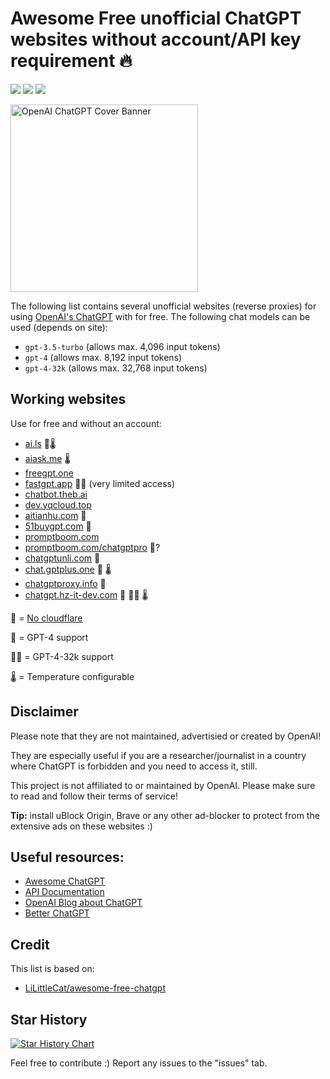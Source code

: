 # Awesome Free unofficial ChatGPT websites without account/API key requirement 🔥
![](https://img.shields.io/github/issues-pr/Luna-GPT/awesome-free-chatgpt)
![](https://img.shields.io/github/issues/Luna-GPT/awesome-free-chatgpt)
![](https://img.shields.io/github/contributors/Luna-GPT/awesome-free-chatgpt)

<img align="center" height=300 alt="OpenAI ChatGPT Cover Banner" src="https://user-images.githubusercontent.com/67185896/236300795-7926211f-6a43-4f19-b94a-0da2c7776e47.png">

The following list contains several unofficial websites (reverse proxies) for using [OpenAI's ChatGPT](https://chat.openai.com/) with for free. The following chat models can be used (depends on site):
- `gpt-3.5-turbo` (allows max. 4,096 input tokens)
- `gpt-4` (allows max. 8,192 input tokens)
- `gpt-4-32k` (allows max. 32,768 input tokens)

## Working websites
Use for free and without an account:

- [ai.ls](https://ai.ls/?chat=1) 🤖🌡️
- [aiask.me](https://chat.aiask.me/#/home/chat) 🌡️
- [freegpt.one](https://freegpt.one)
- [fastgpt.app](https://fastgpt.app/) 🧠🧠 (very limited access)
- [chatbot.theb.ai](https://chatbot.theb.ai)
- [dev.yqcloud.top](https://dev.yqcloud.top)
- [aitianhu.com](https://www.aitianhu.com) 🤖
- [51buygpt.com](https://chat.51buygpt.com) 🤖
- [promptboom.com](https://www.promptboom.com)
- [promptboom.com/chatgptpro](https://www.promptboom.com/chatgptpro) 🧠?
- [chatgptunli.com](https://www.chatgptunli.com/chatgpt) 🤖
- [chat.gptplus.one](https://chat.gptplus.one) 🤖 🌡️
- [chatgptproxy.info](https://chatgptproxy.info) 🤖
- [chatgpt.hz-it-dev.com](https://chatgpt.hz-it-dev.com) 🤖 🧠🧠 🌡️

🤖 = [No cloudflare](https://github.com/nsde/is-it-using-cloudflare)

🧠 = GPT-4 support

🧠🧠 = GPT-4-32k support

🌡️ = Temperature configurable 

## Disclaimer

Please note that they are not maintained, advertisied or created by OpenAI!

They are especially useful if you are a researcher/journalist in a country where ChatGPT is forbidden and you need to access it, still.

This project is not affiliated to or maintained by OpenAI. Please make sure to read and follow their terms of service!

**Tip:** install uBlock Origin, Brave or any other ad-blocker to protect from the extensive ads on these websites :)

## Useful resources:
- [Awesome ChatGPT](https://github.com/humanloop/awesome-chatgpt)
- [API Documentation](https://platform.openai.com/docs)
- [OpenAI Blog about ChatGPT](https://openai.com/blog/chatgpt/)
- [Better ChatGPT](https://github.com/ztjhz/BetterChatGPT)

## Credit
This list is based on:
- [LiLittleCat/awesome-free-chatgpt](https://github.com/LiLittleCat/awesome-free-chatgpt)

## Star History

[![Star History Chart](https://api.star-history.com/svg?repos=Luna-GPT/awesome-free-chatgpt&type=Date)](https://star-history.com/#Luna-GPT/awesome-free-chatgpt&Date)

Feel free to contribute :)
Report any issues to the "issues" tab.
